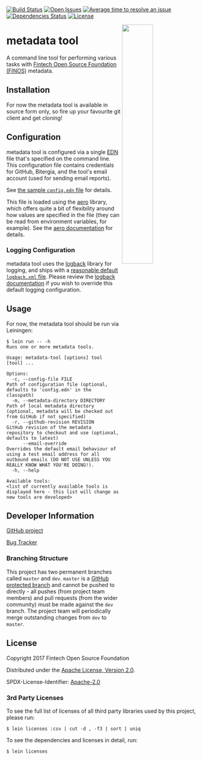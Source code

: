 [![Build Status](https://travis-ci.com/finos/metadata-tool.svg?token=pqqpLyKQyKTy9sWFPywW&branch=master)](https://travis-ci.com/finos/metadata-tool)
[![Open Issues](https://img.shields.io/github/issues/finos/metadata-tool.svg)](https://github.com/finos/metadata-tool/issues)
[![Average time to resolve an issue](http://isitmaintained.com/badge/resolution/finos/metadata-tool.svg)](http://isitmaintained.com/project/finos/metadata-tool "Average time to resolve an issue")
[![Dependencies Status](https://versions.deps.co/finos/metadata-tool/status.svg)](https://versions.deps.co/finos/metadata-tool)
[![License](https://img.shields.io/github/license/finos/metadata-tool.svg)](https://github.com/finos/metadata-tool/blob/master/LICENSE)

<img align="right" width="40%" src="https://www.finos.org/hubfs/FINOS/finos-logo/FINOS_Icon_Wordmark_Name_RGB_horizontal.png">

# metadata tool

A command line tool for performing various tasks with [Fintech Open Source Foundation (FINOS)](https://www.finos.org/) metadata.

## Installation

For now the metadata tool is available in source form only, so fire up your favourite git client and get cloning!

## Configuration

metadata tool is configured via a single [EDN](https://github.com/edn-format/edn) file that's specified on the command
line.  This configuration file contains credentials for GitHub, Bitergia, and the tool's email account (used for sending
email reports).

See [the sample `config.edn` file](https://github.com/finos/metadata-tool/blob/master/resources/config.edn) for details.

This file is loaded using the [aero](https://github.com/juxt/aero) library, which offers quite a bit
of flexibility around how values are specified in the file (they can be read from environment variables,
for example).  See the [aero documentation](https://github.com/juxt/aero/blob/master/README.md) for details.

### Logging Configuration

metadata tool uses the [logback](https://logback.qos.ch/) library for logging, and ships with a
[reasonable default `logback.xml` file](https://github.com/finos/metadata-tool/blob/master/resources/logback.xml).
Please review the [logback documentation](https://logback.qos.ch/manual/configuration.html#configFileProperty) if you
wish to override this default logging configuration.

## Usage

For now, the metadata tool should be run via Leiningen:

```
$ lein run -- -h
Runs one or more metadata tools.

Usage: metadata-tool [options] tool [tool] ...

Options:
  -c, --config-file FILE              Path of configuration file (optional, defaults to 'config.edn' in the classpath)
  -m, --metadata-directory DIRECTORY  Path of local metadata directory (optional, metadata will be checked out from GitHub if not specified)
  -r, --github-revision REVISION      GitHub revision of the metadata repository to checkout and use (optional, defaults to latest)
      --email-override                Overrides the default email behaviour of using a test email address for all outbound emails (DO NOT USE UNLESS YOU REALLY KNOW WHAT YOU'RE DOING!).
  -h, --help

Available tools:
<list of currently available tools is displayed here - this list will change as new tools are developed>
```

## Developer Information

[GitHub project](https://github.com/finos/metadata-tool)

[Bug Tracker](https://github.com/finos/metadata-tool/issues)

### Branching Structure

This project has two permanent branches called `master` and `dev`.  `master` is a
[GitHub protected branch](https://help.github.com/articles/about-protected-branches/) and cannot be pushed to directly -
all pushes (from project team members) and pull requests (from the wider community) must be made against the `dev`
branch.  The project team will periodically merge outstanding changes from `dev` to `master`.

## License

Copyright 2017 Fintech Open Source Foundation

Distributed under the [Apache License, Version 2.0](http://www.apache.org/licenses/LICENSE-2.0).

SPDX-License-Identifier: [Apache-2.0](https://spdx.org/licenses/Apache-2.0)

### 3rd Party Licenses

To see the full list of licenses of all third party libraries used by this project, please run:

```shell
$ lein licenses :csv | cut -d , -f3 | sort | uniq
```

To see the dependencies and licenses in detail, run:

```shell
$ lein licenses
```
